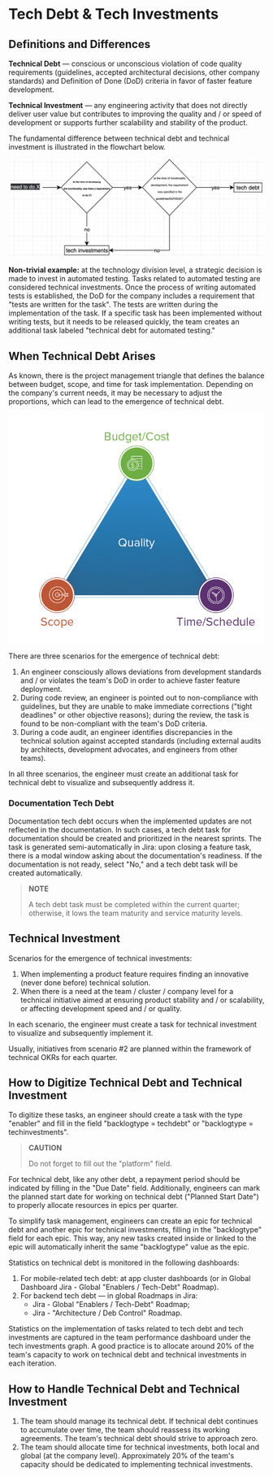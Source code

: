 # Tech Debt & Tech Investments


## Definitions and Differences

**Technical Debt** — conscious or unconscious violation of code quality requirements (guidelines, accepted architectural decisions, other company standards) and Definition of Done (DoD) criteria in favor of faster feature development.

**Technical Investment** — any engineering activity that does not directly deliver user value but contributes to improving the quality and / or speed of development or supports further scalability and stability of the product.

The fundamental difference between technical debt and technical investment is illustrated in the flowchart below.

![](../../image/Tech_debt_&_investments.png)

**Non-trivial example:** at the technology division level, a strategic decision is made to invest in automated testing. Tasks related to automated testing are considered technical investments. Once the process of writing automated tests is established, the DoD for the company includes a requirement that "tests are written for the task". The tests are written during the implementation of the task. If a specific task has been implemented without writing tests, but it needs to be released quickly, the team creates an additional task labeled "technical debt for automated testing."


## When Technical Debt Arises

As known, there is the project management triangle that defines the balance between budget, scope, and time for task implementation. Depending on the company's current needs, it may be necessary to adjust the proportions, which can lead to the emergence of technical debt.

![](../../image/tech-debt-2.png)

There are three scenarios for the emergence of technical debt:

1. An engineer consciously allows deviations from development standards and / or violates the team's DoD in order to achieve faster feature deployment.
2. During code review, an engineer is pointed out to non-compliance with guidelines, but they are unable to make immediate corrections ("tight deadlines" or other objective reasons); during the review, the task is found to be non-compliant with the team's DoD criteria.
3. During a code audit, an engineer identifies discrepancies in the technical solution against accepted standards (including external audits by architects, development advocates, and engineers from other teams).

In all three scenarios, the engineer must create an additional task for technical debt to visualize and subsequently address it.


### Documentation Tech Debt

Documentation tech debt occurs when the implemented updates are not reflected in the documentation. In such cases, a tech debt task for documentation should be created and prioritized in the nearest sprints. The task is generated semi-automatically in Jira: upon closing a feature task, there is a modal window asking about the documentation's readiness. If the documentation is not ready, select "No," and a tech debt task will be created automatically.

> **NOTE**
>
> A tech debt task must be completed within the current quarter; otherwise, it lows the team maturity and service maturity levels.


## Technical Investment

Scenarios for the emergence of technical investments:

1. When implementing a product feature requires finding an innovative (never done before) technical solution.
2. When there is a need at the team / cluster / company level for a technical initiative aimed at ensuring product stability and / or scalability, or affecting development speed and / or quality.

In each scenario, the engineer must create a task for technical investment to visualize and subsequently implement it.

Usually, initiatives from scenario #2 are planned within the framework of technical OKRs for each quarter.


## How to Digitize Technical Debt and Technical Investment

To digitize these tasks, an engineer should create a task with the type "enabler" and fill in the field "backlogtype = techdebt" or "backlogtype = techinvestments".

>**CAUTION**
> 
> Do not forget to fill out the "platform" field.

For technical debt, like any other debt, a repayment period should be indicated by filling in the "Due Date" field. Additionally, engineers can mark the planned start date for working on technical debt ("Planned Start Date") to properly allocate resources in epics per quarter.

To simplify task management, engineers can create an epic for technical debt and another epic for technical investments, filling in the "backlogtype" field for each epic. This way, any new tasks created inside or linked to the epic will automatically inherit the same "backlogtype" value as the epic.

Statistics on technical debt is monitored in the following dashboards:

1. For mobile-related tech debt: at app cluster dashboards (or in Global Dashboard Jira - Global "Enablers / Tech-Debt" Roadmap).
2. For backend tech debt — in global Roadmaps in Jira:
   * Jira - Global "Enablers / Tech-Debt" Roadmap;
   * Jira - "Architecture / Deb Control" Roadmap.

Statistics on the implementation of tasks related to tech debt and tech investments are captured in the team performance dashboard under the tech investments graph. A good practice is to allocate around 20% of the team's capacity to work on technical debt and technical investments in each iteration.


## How to Handle Technical Debt and Technical Investment

1. The team should manage its technical debt. If technical debt continues to accumulate over time, the team should reassess its working agreements. The team's technical debt should strive to approach zero.
2. The team should allocate time for technical investments, both local and global (at the company level). Approximately 20% of the team's capacity should be dedicated to implementing technical investments.